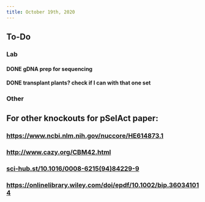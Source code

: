 ```yaml
---
title: October 19th, 2020
---
```


## **To-Do**
### **Lab**
#### DONE gDNA prep for sequencing

#### DONE transplant plants? check if I can with that one set

### **Other**

## For other knockouts for pSelAct paper:
### https://www.ncbi.nlm.nih.gov/nuccore/HE614873.1

### http://www.cazy.org/CBM42.html

### [sci-hub.st/10.1016/0008-6215(94)84229-9](https://sci-hub.st/10.1016/0008-6215(94)84229-9)

### https://onlinelibrary.wiley.com/doi/epdf/10.1002/bip.360341014
